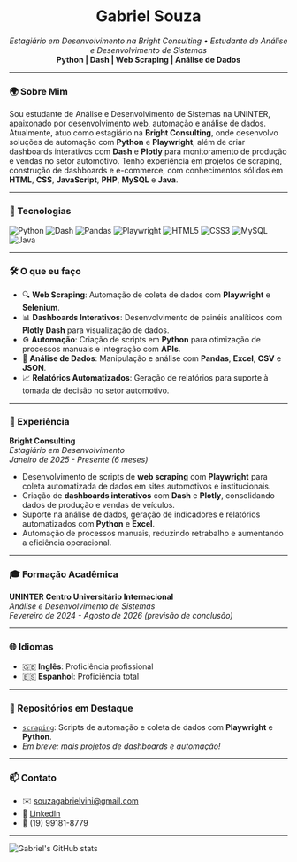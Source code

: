 <h1 align="center">Gabriel Souza</h1>
<p align="center">
  <em>Estagiário em Desenvolvimento na Bright Consulting • Estudante de Análise e Desenvolvimento de Sistemas</em><br>
  <strong>Python | Dash | Web Scraping | Análise de Dados</strong>
</p>

---

### 🌍 Sobre Mim

Sou estudante de Análise e Desenvolvimento de Sistemas na UNINTER, apaixonado por desenvolvimento web, automação e análise de dados. Atualmente, atuo como estagiário na **Bright Consulting**, onde desenvolvo soluções de automação com **Python** e **Playwright**, além de criar dashboards interativos com **Dash** e **Plotly** para monitoramento de produção e vendas no setor automotivo. Tenho experiência em projetos de scraping, construção de dashboards e e-commerce, com conhecimentos sólidos em **HTML**, **CSS**, **JavaScript**, **PHP**, **MySQL** e **Java**.

---

### 🚀 Tecnologias

![Python](https://img.shields.io/badge/Python-3670A0?style=for-the-badge&logo=python&logoColor=white)
![Dash](https://img.shields.io/badge/Plotly%20Dash-3E4E88?style=for-the-badge&logo=plotly&logoColor=white)
![Pandas](https://img.shields.io/badge/Pandas-150458?style=for-the-badge&logo=pandas&logoColor=white)
![Playwright](https://img.shields.io/badge/Playwright-45ba63?style=for-the-badge&logo=microsoft&logoColor=white)
![HTML5](https://img.shields.io/badge/HTML5-E34F26?style=for-the-badge&logo=html5&logoColor=white)
![CSS3](https://img.shields.io/badge/CSS3-1572B6?style=for-the-badge&logo=css3&logoColor=white)
![MySQL](https://img.shields.io/badge/MySQL-4479A1?style=for-the-badge&logo=mysql&logoColor=white)
![Java](https://img.shields.io/badge/Java-007396?style=for-the-badge&logo=java&logoColor=white)

---

### 🛠️ O que eu faço

- 🔍 **Web Scraping**: Automação de coleta de dados com **Playwright** e **Selenium**.
- 📊 **Dashboards Interativos**: Desenvolvimento de painéis analíticos com **Plotly Dash** para visualização de dados.
- ⚙️ **Automação**: Criação de scripts em **Python** para otimização de processos manuais e integração com **APIs**.
- 📂 **Análise de Dados**: Manipulação e análise com **Pandas**, **Excel**, **CSV** e **JSON**.
- 📈 **Relatórios Automatizados**: Geração de relatórios para suporte à tomada de decisão no setor automotivo.

---

### 💼 Experiência

**Bright Consulting**  
*Estagiário em Desenvolvimento*  
*Janeiro de 2025 - Presente (6 meses)*  
- Desenvolvimento de scripts de **web scraping** com **Playwright** para coleta automatizada de dados em sites automotivos e institucionais.  
- Criação de **dashboards interativos** com **Dash** e **Plotly**, consolidando dados de produção e vendas de veículos.  
- Suporte na análise de dados, geração de indicadores e relatórios automatizados com **Python** e **Excel**.  
- Automação de processos manuais, reduzindo retrabalho e aumentando a eficiência operacional.  

---

### 🎓 Formação Acadêmica

**UNINTER Centro Universitário Internacional**  
*Análise e Desenvolvimento de Sistemas*  
*Fevereiro de 2024 - Agosto de 2026 (previsão de conclusão)*  

---

### 🌐 Idiomas

- 🇬🇧 **Inglês**: Proficiência profissional  
- 🇪🇸 **Espanhol**: Proficiência total  

---

### 📌 Repositórios em Destaque

- [`scraping`](https://github.com/GabrielBright/scraping): Scripts de automação e coleta de dados com **Playwright** e **Python**.  
- *Em breve: mais projetos de dashboards e automação!*

---

### 📫 Contato

- ✉️ [souzagabrielvini@gmail.com](mailto:souzagabrielvini@gmail.com)  
- 🔗 [LinkedIn](https://www.linkedin.com/in/gabriel-souza-6750652a1)  
- 📱 (19) 99181-8779  

---

![Gabriel's GitHub stats](https://github-readme-stats.vercel.app/api?username=GabrielBright&show_icons=true&theme=github_dark)
